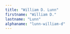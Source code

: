 ```yaml
---
title: "William D. Lunn"
firstname: "William D."
lastname: "Lunn"
alphaname: "lunn-william-d"
---
```

